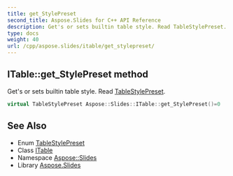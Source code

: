 ```yaml
---
title: get_StylePreset
second_title: Aspose.Slides for C++ API Reference
description: Get's or sets builtin table style. Read TableStylePreset.
type: docs
weight: 40
url: /cpp/aspose.slides/itable/get_stylepreset/
---
```

## ITable::get_StylePreset method


Get's or sets builtin table style. Read [TableStylePreset](../../tablestylepreset/).

```cpp
virtual TableStylePreset Aspose::Slides::ITable::get_StylePreset()=0
```

## See Also

* Enum [TableStylePreset](../../tablestylepreset/)
* Class [ITable](../)
* Namespace [Aspose::Slides](../../)
* Library [Aspose.Slides](../../../)

